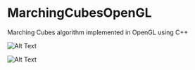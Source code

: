 # MarchingCubesOpenGL
Marching Cubes algorithm implemented in OpenGL using C++

![Alt Text](https://media.giphy.com/media/Vlr0JSE4nufsCczkwb/giphy.gif)

![Alt Text](https://media.giphy.com/media/Vlr0JSE4nufsCczkwb/giphy.gif)

